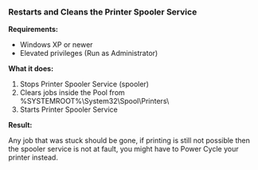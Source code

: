 ### Restarts and Cleans the Printer Spooler Service
**Requirements:**
- Windows XP or newer
- Elevated privileges (Run as Administrator)

**What it does:**
1. Stops Printer Spooler Service (spooler)
2. Clears jobs inside the Pool from %SYSTEMROOT%\System32\Spool\Printers\
3. Starts Printer Spooler Service

**Result:**

Any job that was stuck should be gone, if printing is still not possible then the spooler service is not at fault, you might have to Power Cycle your printer instead.
